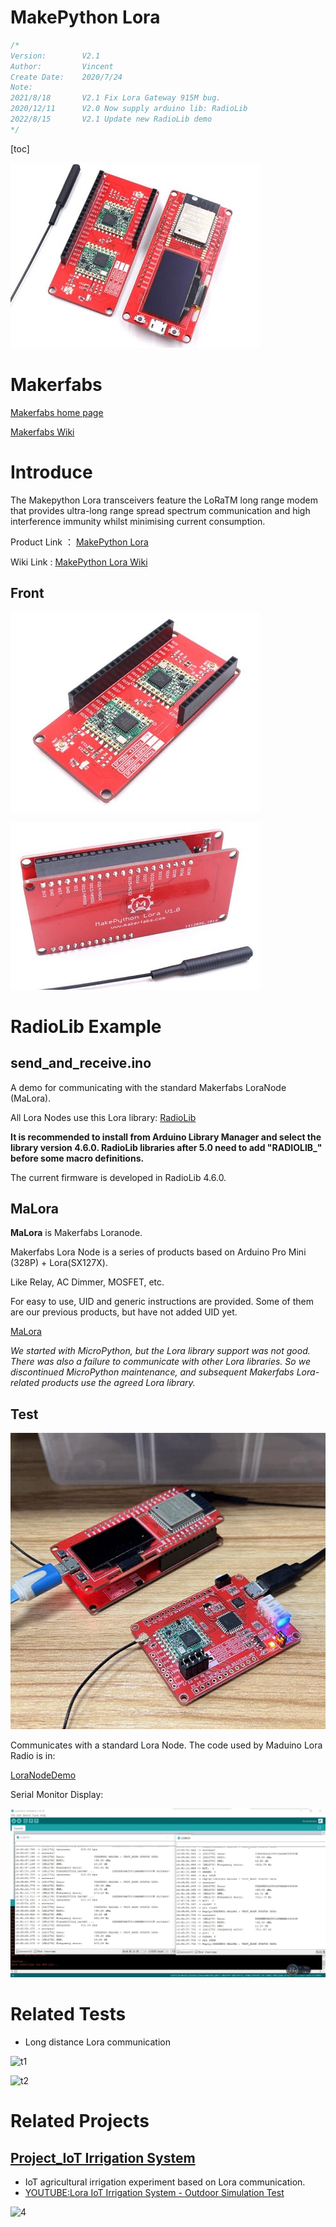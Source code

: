 # MakePython Lora

```c++
/*
Version:		V2.1
Author:			Vincent
Create Date:	2020/7/24
Note:
2021/8/18		V2.1 Fix Lora Gateway 915M bug.
2020/12/11		V2.0 Now supply arduino lib: RadioLib
2022/8/15		V2.1 Update new RadioLib demo
*/
```

[toc]

![main2](md_pic/main2.jpg)

# Makerfabs

[Makerfabs home page](https://www.makerfabs.com/)

[Makerfabs Wiki](https://makerfabs.com/wiki/index.php?title=Main_Page)



# Introduce

The Makepython Lora transceivers feature the LoRaTM long range modem that provides ultra-long range spread spectrum communication and high interference immunity whilst minimising current consumption.

Product Link ： [MakePython Lora](https://www.makerfabs.com/esp32-lora-gateway.html)

Wiki Link : [MakePython Lora Wiki](https://www.makerfabs.com/wiki/index.php?title=MakePython_Lora)

## Front

![main](md_pic/main.jpg)

![back](md_pic/back.jpg)

# RadioLib Example

## send_and_receive.ino

A demo for communicating with the standard Makerfabs LoraNode (MaLora).

All Lora Nodes use this Lora library: [RadioLib](https://github.com/jgromes/RadioLib)

**It is recommended to install from Arduino Library Manager and select the library version 4.6.0. RadioLib libraries after 5.0 need to add "RADIOLIB_" before some macro definitions.**

The current firmware is developed in RadioLib 4.6.0.

## MaLora

**MaLora** is Makerfabs Loranode.

Makerfabs Lora Node is a series of products based on Arduino Pro Mini (328P) + Lora(SX127X). 

Like Relay, AC Dimmer, MOSFET, etc.

For easy to use, UID and generic instructions are provided. Some of them are our previous products, but have not added UID yet. 

[MaLora](https://github.com/Makerfabs/Makerfabs_MaLora)

*We started with MicroPython, but the Lora library support was not good. There was also a failure to communicate with other Lora libraries. So we discontinued MicroPython maintenance, and subsequent Makerfabs Lora-related products use the agreed Lora library.*

## Test

![](md_pic/test.jpg)

Communicates with a standard Lora Node. The code used by Maduino Lora Radio is in:

 [LoraNodeDemo](https://github.com/Makerfabs/Makerfabs_MaLora/tree/main/MaduinoLoraRadio/firmware/LoraNodeDemo)

Serial Monitor Display:

![](md_pic/serial.jpg)



# Related Tests

- Long distance Lora communication

![t1](md_pic/t1.jpg)

![t2](md_pic/t2.jpg)

# Related Projects

## [Project_IoT Irrigation System](https://github.com/Makerfabs/Project_IoT-Irrigation-System)

- IoT agricultural irrigation experiment based on Lora communication.
- [YOUTUBE:Lora IoT Irrigation System - Outdoor Simulation Test](https://youtu.be/0mY6Ox0YvRk)

![4](md_pic/4.jpg)